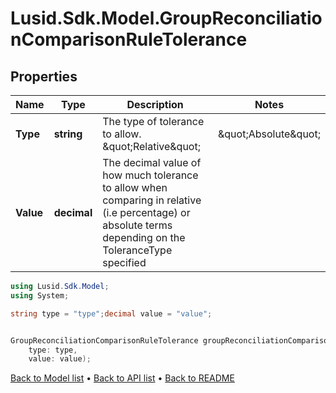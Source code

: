 # Lusid.Sdk.Model.GroupReconciliationComparisonRuleTolerance

## Properties

Name | Type | Description | Notes
------------ | ------------- | ------------- | -------------
**Type** | **string** | The type of tolerance to allow. \&quot;Relative\&quot; | \&quot;Absolute\&quot; | 
**Value** | **decimal** | The decimal value of how much tolerance to allow when comparing in relative (i.e percentage) or absolute terms depending on the ToleranceType specified | 

```csharp
using Lusid.Sdk.Model;
using System;

string type = "type";decimal value = "value";


GroupReconciliationComparisonRuleTolerance groupReconciliationComparisonRuleToleranceInstance = new GroupReconciliationComparisonRuleTolerance(
    type: type,
    value: value);
```

[Back to Model list](../README.md#documentation-for-models) &#8226; [Back to API list](../README.md#documentation-for-api-endpoints) &#8226; [Back to README](../README.md)
